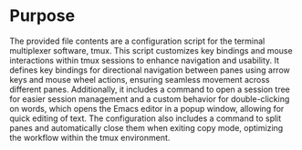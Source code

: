 # Purpose
The provided file contents are a configuration script for the terminal multiplexer software, tmux. This script customizes key bindings and mouse interactions within tmux sessions to enhance navigation and usability. It defines key bindings for directional navigation between panes using arrow keys and mouse wheel actions, ensuring seamless movement across different panes. Additionally, it includes a command to open a session tree for easier session management and a custom behavior for double-clicking on words, which opens the Emacs editor in a popup window, allowing for quick editing of text. The configuration also includes a command to split panes and automatically close them when exiting copy mode, optimizing the workflow within the tmux environment.
